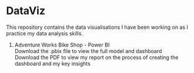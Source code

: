# DataViz

This repository contains the data visualisations I have been working on as I practice my data analysis skills.

1. Adventure Works Bike Shop - Power BI <br/>
Download the .pbix file to view the full model and dashboard <br/>
Download the PDF to view my report on the process of creating the dashboard and my key insights
 
